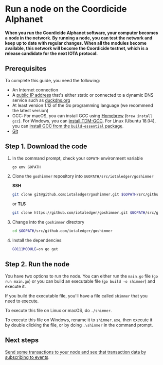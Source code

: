 # Run a node on the Coordicide Alphanet

**When you run the Coordicide Alphanet software, your computer becomes a node in the network. By running a node, you can test the network and keep up to date with regular changes. When all the modules become available, this network will become the Coordicide testnet, which is a release candidate for the next IOTA protocol.**

## Prerequisites

To complete this guide, you need the following:

* An Internet connection
* A [public IP address](root://general/0.1/how-to-guides/expose-your-local-device.md) that's either static or connected to a dynamic DNS service such as [duckdns.org](https://www.duckdns.org)
* At least version 1.12 of the Go programming language (we recommend the latest version)
* GCC: For macOS, you can install GCC using [Homebrew](https://brew.sh/) (`brew install gcc`). For Windows, you can [install TDM-GCC](http://tdm-gcc.tdragon.net/download). For Linux (Ubuntu 18.04), you can [install GCC from the `build-essential` package](https://linuxize.com/post/how-to-install-gcc-compiler-on-ubuntu-18-04/).
* [Git](https://git-scm.com/downloads)


## Step 1. Download the code

1. In the command prompt, check your `GOPATH` environment variable

    ```bash
    go env GOPATH
    ````

2. Clone the ``goshimmer`` repository into `$GOPATH/src/iotaledger/goshimmer`

    **SSH**
    
    ```bash
    git clone git@github.com:iotaledger/goshimmer.git $GOPATH/src/github.com/iotaledger/goshimmer
    ```
    
    or **TLS**
    
    ```bash
    git clone https://github.com/iotaledger/goshimmer.git $GOPATH/src/github.com/iotaledger/goshimmer
    ```

3. Change into the `goshimmer` directory

    ```bash
    cd $GOPATH/src/github.com/iotaledger/goshimmer
    ```

4. Install the dependencies

    ```bash
    GO111MODULE=on go get
    ```

## Step 2. Run the node

You have two options to run the node. You can either run the `main.go` file (`go run main.go`) or you can build an executable file (`go build -o shimmer`) and execute it.

If you build the executable file, you'll have a file called `shimmer` that you need to execute.

To execute this file on Linux or macOS, do `./shimmer`.

To execute this file on Windows, rename it to `shimmer.exe`, then execute it by double clicking the file, or by doing `.\shimmer` in the command prompt.

## Next steps

[Send some transactions to your node and see that transaction data by subscribing to events](../how-to-guides/subscribe-to-events.md).

